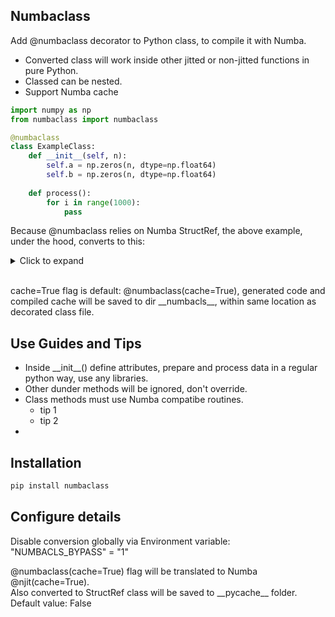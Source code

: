 ## Numbaclass

Add @numbaclass decorator to Python class, to compile it with Numba.

* Converted class will work inside other jitted or non-jitted functions in pure Python.
* Classed can be nested.
* Support Numba cache

```python
import numpy as np
from numbaclass import numbaclass

@numbaclass
class ExampleClass:
    def __init__(self, n):
        self.a = np.zeros(n, dtype=np.float64)
        self.b = np.zeros(n, dtype=np.float64)
    
    def process():
        for i in range(1000):
            pass
```

Because @numbaclass relies on Numba StructRef, the above example, under the hood, converts to this:
<details>
<summary>Click to expand <br />&nbsp;</summary>

```python
import numpy as np
 
from numba import njit 
from numba.experimental import structref 

def ExampleClassNB(n): 
    a = np.zeros(n, dtype=np.float64) 
    b = np.zeros(n, dtype=np.float64) 
    return 

# TODO: Inclue full result
```

</details>

cache=True flag is default:
@numbaclass(cache=True), generated code and compiled cache will be saved to dir \_\_numbacls\_\_, within same location as decorated class file.

## Use Guides and Tips

* Inside \_\_init\_\_() define attributes, prepare and process data in a regular python way, use any libraries.
* Other dunder methods will be ignored, don't override.
* Class methods must use Numba compatibe routines.
  * tip 1
  * tip 2
*

## Installation

```bash
pip install numbaclass
```

## Configure details

Disable conversion globally via Environment variable: "NUMBACLS_BYPASS" = "1"

@numbaclass(cache=True) flag will be translated to Numba @njit(cache=True).\
Also converted to StructRef class will be saved to \_\_pycache\_\_ folder.\
Default value: False
